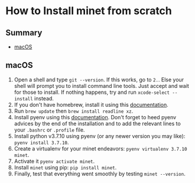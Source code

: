 # How to Install minet from scratch

## Summary

* [macOS](#macos)

## macOS

1. Open a shell and type `git --version`. If this works, go to `2.`. Else your shell will prompt you to install command line tools. Just accept and wait for those to install. If nothing happens, try and run `xcode-select --install` instead.
2. If you don't have homebrew, install it using this [documentation](https://brew.sh/index_fr).
3. Run `brew update` then `brew install readline xz`.
4. Install pyenv using this [documentation](https://github.com/pyenv/pyenv-installer#install). Don't forget to heed pyenv advices by the end of the installation and to add the relevant lines to your `.bashrc` or `.profile` file.
5. Install python v3.7.10 using pyenv (or any newer version you may like): `pyenv install 3.7.10`.
6. Create a virtualenv for your minet endeavors: `pyenv virtualenv 3.7.10 minet`.
7. Activate it `pyenv activate minet`.
8. Install `minet` using pip: `pip install minet`.
9.  Finally, test that everything went smoothly by testing `minet --version`.
